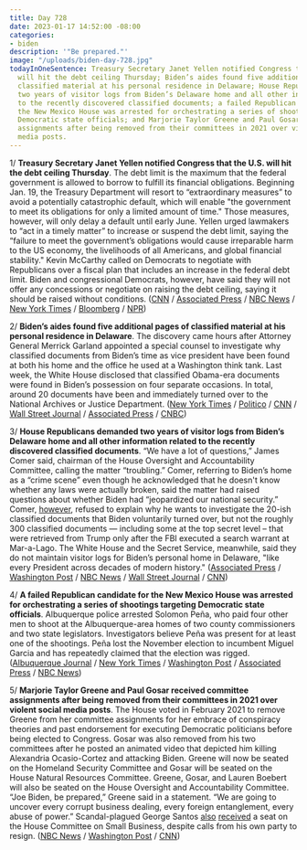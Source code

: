 ```yaml
---
title: Day 728
date: 2023-01-17 14:52:00 -08:00
categories:
- biden
description: '"Be prepared."'
image: "/uploads/biden-day-728.jpg"
todayInOneSentence: Treasury Secretary Janet Yellen notified Congress that the U.S.
  will hit the debt ceiling Thursday; Biden’s aides found five additional pages of
  classified material at his personal residence in Delaware; House Republicans demanded
  two years of visitor logs from Biden’s Delaware home and all other information related
  to the recently discovered classified documents; a failed Republican candidate for
  the New Mexico House was arrested for orchestrating a series of shootings targeting
  Democratic state officials; and Marjorie Taylor Greene and Paul Gosar received committee
  assignments after being removed from their committees in 2021 over violent social
  media posts.
---
```


1/ **Treasury Secretary Janet Yellen notified Congress that the U.S. will hit the debt ceiling Thursday**. The debt limit is the maximum that the federal government is allowed to borrow to fulfill its financial obligations. Beginning Jan. 19, the Treasury Department will resort to “extraordinary measures” to avoid a potentially catastrophic default, which will enable "the government to meet its obligations for only a limited amount of time." Those measures, however, will only delay a default until early June. Yellen urged lawmakers to “act in a timely matter” to increase or suspend the debt limit, saying the “failure to meet the government’s obligations would cause irreparable harm to the US economy, the livelihoods of all Americans, and global financial stability." Kevin McCarthy called on Democrats to negotiate with Republicans over a fiscal plan that includes an increase in the federal debt limit. Biden and congressional Democrats, however, have said they will not offer any concessions or negotiate on raising the debt ceiling, saying it should be raised without conditions. ([CNN](https://www.cnn.com/2023/01/13/politics/debt-limit-janet-yellen-letter-to-kevin-mccarthy) / [Associated Press](https://apnews.com/article/united-states-government-us-department-of-the-treasury-janet-yellen-business-cf6cf1dcfc3d0d81fb5a20f8ad442f7a) / [NBC News](https://www.nbcnews.com/politics/congress/us-hit-debt-limit-week-yellen-warns-congress-rcna65725) / [New York Times](https://www.nytimes.com/2023/01/17/business/economy/debt-limit-wall-street-plan.html) / [Bloomberg](https://www.bloomberg.com/news/articles/2023-01-17/mccarthy-calls-for-immediate-negotiations-on-budget-debt-limit?srnd=politics-vp&sref=MIBMEEoj) / [NPR](https://www.npr.org/2023/01/14/1149247070/debt-ceiling-raising-federal-impacts))

2/ **Biden’s aides found five additional pages of classified material at his personal residence in Delaware**. The discovery came hours after Attorney General Merrick Garland appointed a special counsel to investigate why classified documents from Biden’s time as vice president have been found at both his home and the office he used at a Washington think tank. Last week, the White House disclosed that classified Obama-era documents were found in Biden’s possession on four separate occasions. In total, around 20 documents have been and immediately turned over to the National Archives or Justice Department. ([New York Times](https://www.nytimes.com/2023/01/14/us/biden-classified-documents-delaware.html) / [Politico](https://www.politico.com/news/2023/01/14/more-documents-found-at-bidens-delaware-home-00077982) / [CNN](https://www.cnn.com/2023/01/14/politics/biden-classified-documents-wilmington-delaware-home/) / [Wall Street Journal](https://www.wsj.com/articles/additional-documents-marked-as-classified-found-at-bidens-wilmington-residence-11673715840?mod=djemalertNEWS) / [Associated Press](https://apnews.com/article/biden-politics-united-states-government-us-department-of-justice-5840b75b342d9255d46b9f264789fa2e) / [CNBC](https://www.cnbc.com/2023/01/14/white-house-says-more-classified-documents-found-at-bidens-home.html))

3/ **House Republicans demanded two years of visitor logs from Biden’s Delaware home and all other information related to the recently discovered classified documents**. “We have a lot of questions,” James Comer said, chairman of the House Oversight and Accountability Committee, calling the matter “troubling.” Comer, referring to Biden’s home as a “crime scene” even though he acknowledged that he doesn't know whether any laws were actually broken, said the matter had raised questions about whether Biden had “jeopardized our national security.” Comer, [however](https://www.rollingstone.com/politics/politics-news/gop-oversight-chair-james-comer-biden-trump-classified-documents-hypocrisy-1234661634/), refused to explain why he wants to investigate the 20-ish classified documents that Biden voluntarily turned over, but not the roughly 300 classified documents — including some at the top secret level – that were retrieved from Trump only after the FBI executed a search warrant at Mar-a-Lago. The White House and the Secret Service, meanwhile, said they do not maintain visitor logs for Biden’s personal home in Delaware, "like every President across decades of modern history." ([Associated Press](https://apnews.com/article/biden-politics-united-states-house-of-representatives-government-delaware-915efbeb28a51ad9b5e9eac3fa81eb95) / [Washington Post](https://www.washingtonpost.com/politics/2023/01/16/biden-delaware-visitor-logs/) / [NBC News](https://www.nbcnews.com/politics/joe-biden/white-house-says-no-visitors-logs-bidens-delaware-home-rcna65970) / [Wall Street Journal](https://www.wsj.com/articles/house-gop-seeks-biden-residence-visitor-logs-as-classified-document-saga-continues-11673802328) / [CNN](https://www.cnn.com/2023/01/16/politics/visitor-logs-biden-wilmington-house/))

4/ **A failed Republican candidate for the New Mexico House was arrested for orchestrating a series of shootings targeting Democratic state officials**. Albuquerque police arrested Solomon Peña, who paid four other men to shoot at the Albuquerque-area homes of two county commissioners and two state legislators. Investigators believe Peña was present for at least one of the shootings. Peña lost the November election to incumbent Miguel Garcia and has repeatedly claimed that the election was rigged. ([Albuquerque Journal](https://www.abqjournal.com/2565117/solomon-pena-arrested-in-shootings-targeting-new-mexico-democratic-politicians-homes.html) / [New York Times](https://www.nytimes.com/2023/01/16/us/albuquerque-democrat-officials-shootings-arrest.html) / [Washington Post](https://www.washingtonpost.com/nation/2023/01/16/albuquerque-shootings-suspect-arrested/) / [Associated Press](https://apnews.com/article/solomon-pena-gop-arrested-fbed4efadff3bc7469f83a01dd888e63) / [NBC News](https://www.nbcnews.com/news/us-news/solomon-pen-new-mexico-gop-candidate-visited-homes-democratic-politici-rcna66092))

5/ **Marjorie Taylor Greene and Paul Gosar received committee assignments after being removed from their committees in 2021 over violent social media posts**. The House voted in February 2021 to remove Greene from her committee assignments for her embrace of conspiracy theories and past endorsement for executing Democratic politicians before being elected to Congress. Gosar was also removed from his two committees after he posted an animated video that depicted him killing Alexandria Ocasio-Cortez and attacking Biden. Greene will now be seated on the Homeland Security Committee and Gosar will be seated on the House Natural Resources Committee. Greene, Gosar, and Lauren Boebert will also be seated on the House Oversight and Accountability Committee. “Joe Biden, be prepared,” Greene said in a statement. “We are going to uncover every corrupt business dealing, every foreign entanglement, every abuse of power.” Scandal-plagued George Santos [also](https://www.bloomberg.com/news/articles/2023-01-17/santos-to-get-committee-spots-as-mccarthy-moves-past-gop-gripes?srnd=politics-vp&sref=MIBMEEoj) [received](https://www.axios.com/2023/01/17/george-santos-committee-assignments-congress?stream=politics) a seat on the House Committee on Small Business, despite calls from his own party to resign. ([NBC News](https://www.nbcnews.com/politics/congress/reps-marjorie-taylor-greene-paul-gosar-receive-committee-assignments-d-rcna66137) / [Washington Post](https://www.washingtonpost.com/politics/2023/01/17/house-republicans-greene-gosar/) / [CNN](https://www.cnn.com/2023/01/17/politics/marjorie-taylor-greene-paul-gosar-committee-assignments))